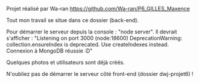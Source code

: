 Projet réalisé par Wa-ran
https://github.com/Wa-ran/P6_GILLES_Maxence

Tout mon travail se situe dans ce dossier (back-end).

Pour démarrer le serveur depuis la console :
  "node server".
Il devrait s'afficher :
  "Listening on port 3000
  (node:18600) DeprecationWarning: collection.ensureIndex is deprecated. Use createIndexes instead.
  Connexion à MongoDB réussie :D"

Quelques photos et utilisateurs sont déjà créés.

N'oubliez pas de démarrer le serveur côté front-end (dossier dwj-projet6) !
